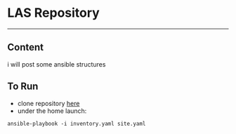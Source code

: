# LAS Repository
---
## Content

i will post some ansible structures

## To Run 

* clone repository [here](https://github.com/carnivuth/LAS.git)
* under the home launch: 
 
 ```ansible-playbook -i inventory.yaml site.yaml``` 
 